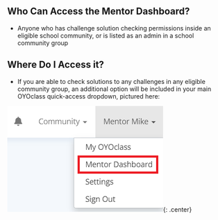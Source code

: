 ## Who Can Access the Mentor Dashboard?
* Anyone who has challenge solution checking permissions inside an eligible
school community, or is listed as an admin in a school community group

## Where Do I Access it?
* If you are able to check solutions to any challenges in any eligible community
group, an additional option will be included in your main OYOclass quick-access
dropdown, pictured here:


![Access](/img/home/access.png){: .center}
